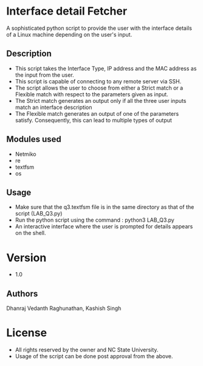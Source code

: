 # Interface detail Fetcher

A sophisticated python script to provide the user with the interface details of a Linux machine depending on the user's input.

## Description

- This script takes the Interface Type, IP address and the MAC address as the input from the user.
-  This script is capable of connecting to any remote server via SSH.
- The script allows the user to choose from either a Strict match or a Flexible match with respect to the parameters given as input.
- The Strict match generates an output only if all the three user inputs match an interface description
- The Flexible match generates an output of one of the parameters satisfy. Consequently, this can lead to multiple types of output

## Modules used
- Netmiko
- re
- textfsm
- os

## Usage

- Make sure that the q3.textfsm file is in the same directory as that of the script (LAB_Q3.py)
- Run the python script using the command : python3 LAB_Q3.py
- An interactive interface where the user is prompted for details appears on the shell.

# Version
 - 1.0

Authors
----
Dhanraj Vedanth Raghunathan, Kashish Singh

# License

  - All rights reserved by the owner and NC State University.
  - Usage of the script can be done post approval from the above.